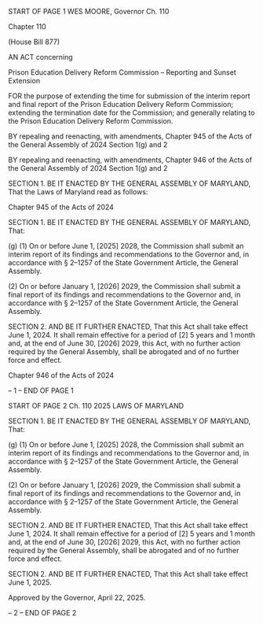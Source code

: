 START OF PAGE 1
WES MOORE, Governor Ch. 110

Chapter 110

(House Bill 877)

AN ACT concerning

Prison Education Delivery Reform Commission – Reporting and Sunset
Extension

FOR the purpose of extending the time for submission of the interim report and final report
of the Prison Education Delivery Reform Commission; extending the termination
date for the Commission; and generally relating to the Prison Education Delivery
Reform Commission.

BY repealing and reenacting, with amendments,
Chapter 945 of the Acts of the General Assembly of 2024
Section 1(g) and 2

BY repealing and reenacting, with amendments,
Chapter 946 of the Acts of the General Assembly of 2024
Section 1(g) and 2

SECTION 1. BE IT ENACTED BY THE GENERAL ASSEMBLY OF MARYLAND,
That the Laws of Maryland read as follows:

Chapter 945 of the Acts of 2024

SECTION 1. BE IT ENACTED BY THE GENERAL ASSEMBLY OF MARYLAND,
That:

(g) (1) On or before June 1, [2025] 2028, the Commission shall submit an
interim report of its findings and recommendations to the Governor and, in accordance with
§ 2–1257 of the State Government Article, the General Assembly.

(2) On or before January 1, [2026] 2029, the Commission shall submit a
final report of its findings and recommendations to the Governor and, in accordance with §
2–1257 of the State Government Article, the General Assembly.

SECTION 2. AND BE IT FURTHER ENACTED, That this Act shall take effect June
1, 2024. It shall remain effective for a period of [2] 5 years and 1 month and, at the end of
June 30, [2026] 2029, this Act, with no further action required by the General Assembly,
shall be abrogated and of no further force and effect.

Chapter 946 of the Acts of 2024

– 1 –
END OF PAGE 1

START OF PAGE 2
Ch. 110 2025 LAWS OF MARYLAND

SECTION 1. BE IT ENACTED BY THE GENERAL ASSEMBLY OF MARYLAND,
That:

(g) (1) On or before June 1, [2025] 2028, the Commission shall submit an
interim report of its findings and recommendations to the Governor and, in accordance with
§ 2–1257 of the State Government Article, the General Assembly.

(2) On or before January 1, [2026] 2029, the Commission shall submit a
final report of its findings and recommendations to the Governor and, in accordance with §
2–1257 of the State Government Article, the General Assembly.

SECTION 2. AND BE IT FURTHER ENACTED, That this Act shall take effect June
1, 2024. It shall remain effective for a period of [2] 5 years and 1 month and, at the end of
June 30, [2026] 2029, this Act, with no further action required by the General Assembly,
shall be abrogated and of no further force and effect.

SECTION 2. AND BE IT FURTHER ENACTED, That this Act shall take effect June
1, 2025.

Approved by the Governor, April 22, 2025.

– 2 –
END OF PAGE 2